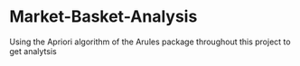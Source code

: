 # Market-Basket-Analysis
Using the Apriori algorithm of the Arules package throughout this project to get analytsis

